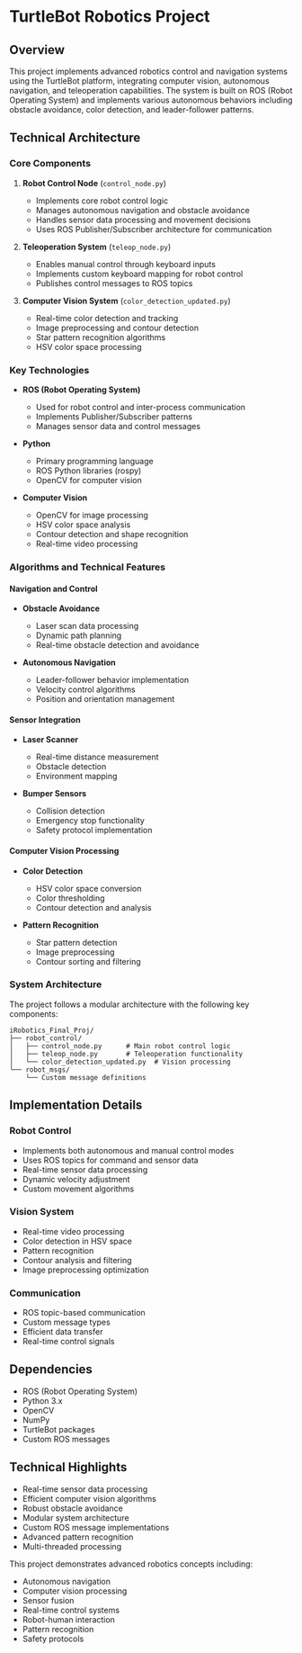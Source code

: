 # TurtleBot Robotics Project

## Overview
This project implements advanced robotics control and navigation systems using the TurtleBot platform, integrating computer vision, autonomous navigation, and teleoperation capabilities. The system is built on ROS (Robot Operating System) and implements various autonomous behaviors including obstacle avoidance, color detection, and leader-follower patterns.

## Technical Architecture

### Core Components
1. **Robot Control Node** (`control_node.py`)
   - Implements core robot control logic
   - Manages autonomous navigation and obstacle avoidance
   - Handles sensor data processing and movement decisions
   - Uses ROS Publisher/Subscriber architecture for communication

2. **Teleoperation System** (`teleop_node.py`)
   - Enables manual control through keyboard inputs
   - Implements custom keyboard mapping for robot control
   - Publishes control messages to ROS topics

3. **Computer Vision System** (`color_detection_updated.py`)
   - Real-time color detection and tracking
   - Image preprocessing and contour detection
   - Star pattern recognition algorithms
   - HSV color space processing

### Key Technologies
- **ROS (Robot Operating System)**
  - Used for robot control and inter-process communication
  - Implements Publisher/Subscriber patterns
  - Manages sensor data and control messages

- **Python**
  - Primary programming language
  - ROS Python libraries (rospy)
  - OpenCV for computer vision

- **Computer Vision**
  - OpenCV for image processing
  - HSV color space analysis
  - Contour detection and shape recognition
  - Real-time video processing

### Algorithms and Technical Features

#### Navigation and Control
- **Obstacle Avoidance**
  - Laser scan data processing
  - Dynamic path planning
  - Real-time obstacle detection and avoidance

- **Autonomous Navigation**
  - Leader-follower behavior implementation
  - Velocity control algorithms
  - Position and orientation management

#### Sensor Integration
- **Laser Scanner**
  - Real-time distance measurement
  - Obstacle detection
  - Environment mapping

- **Bumper Sensors**
  - Collision detection
  - Emergency stop functionality
  - Safety protocol implementation

#### Computer Vision Processing
- **Color Detection**
  - HSV color space conversion
  - Color thresholding
  - Contour detection and analysis

- **Pattern Recognition**
  - Star pattern detection
  - Image preprocessing
  - Contour sorting and filtering

### System Architecture
The project follows a modular architecture with the following key components:
```
iRobotics_Final_Proj/
├── robot_control/
│   ├── control_node.py      # Main robot control logic
│   ├── teleop_node.py       # Teleoperation functionality
│   └── color_detection_updated.py  # Vision processing
└── robot_msgs/
    └── Custom message definitions
```

## Implementation Details

### Robot Control
- Implements both autonomous and manual control modes
- Uses ROS topics for command and sensor data
- Real-time sensor data processing
- Dynamic velocity adjustment
- Custom movement algorithms

### Vision System
- Real-time video processing
- Color detection in HSV space
- Pattern recognition
- Contour analysis and filtering
- Image preprocessing optimization

### Communication
- ROS topic-based communication
- Custom message types
- Efficient data transfer
- Real-time control signals

## Dependencies
- ROS (Robot Operating System)
- Python 3.x
- OpenCV
- NumPy
- TurtleBot packages
- Custom ROS messages

## Technical Highlights
- Real-time sensor data processing
- Efficient computer vision algorithms
- Robust obstacle avoidance
- Modular system architecture
- Custom ROS message implementations
- Advanced pattern recognition
- Multi-threaded processing

This project demonstrates advanced robotics concepts including:
- Autonomous navigation
- Computer vision processing
- Sensor fusion
- Real-time control systems
- Robot-human interaction
- Pattern recognition
- Safety protocols
